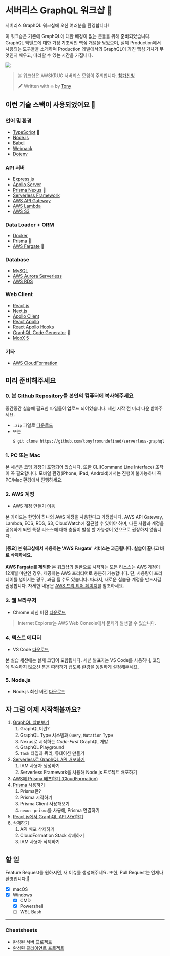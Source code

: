 # 서버리스 GraphQL 워크샵 🔨
서버리스 GraphQL 워크샵에 오신 여러분을 환영합니다!

이 워크숍은 기존에 GraphQL에 대한 배경이 없는 분들을 위해 준비되었습니다. GraphQL 백엔드에 대한 가장 기초적인 핵심 개념을 담았으며, 실제 Production에서 사용되는 도구들을 소개하며 Production 레벨에서의 GraphQL이 가진 핵심 가치가 무엇인지 배우고, 따라할 수 있는 시간을 가집니다.

![](./full-architecture-3.png)

> 본 워크샵은 AWSKRUG 서버리스 모임이 주최합니다. [참가신청](https://www.meetup.com/ko-KR/awskrug/events/262459287/)
>
> 🖋 Written with 🔥 by [Tony](https://github.com/tonyfromundefined)

## 이런 기술 스택이 사용되었어요 🧐

### 언어 및 환경
- [TypeScript](https://www.typescriptlang.org) 👏
- [Node.js](https://nodejs.org/en/about/)
- [Babel](https://babeljs.io)
- [Webpack](https://webpack.js.org/)
- [Dotenv](https://github.com/motdotla/dotenv)

### API 서버
- [Express.js](https://expressjs.com/ko/)
- [Apollo Server](https://www.apollographql.com/docs/apollo-server/)
- [Prisma Nexus](https://nexus.js.org/) 👏
- [Serverless Framework](https://serverless.com)
- [AWS API Gateway](https://aws.amazon.com/ko/api-gateway/)
- [AWS Lambda](https://aws.amazon.com/ko/lambda/)
- [AWS S3](https://aws.amazon.com/ko/s3/)

### Data Loader + ORM
- [Docker](https://www.docker.com/)
- [Prisma](https://www.prisma.io/) 👏
- [AWS Fargate](https://aws.amazon.com/ko/fargate/) 👏

### Database
- [MySQL](https://www.mysql.com/)
- [AWS Aurora Serverless](https://aws.amazon.com/ko/rds/aurora/serverless/)
- [AWS RDS](https://aws.amazon.com/ko/rds/)

### Web Client
- [React.js](https://reactjs.org/)
- [Next.js](https://nextjs.org/)
- [Apollo Client](https://github.com/apollographql/apollo-client)
- [React Apollo](https://github.com/apollographql/react-apollo)
- [React Apollo Hooks](https://github.com/trojanowski/react-apollo-hooks)
- [GraphQL Code Generator](https://graphql-code-generator.com) 👏
- [MobX 5](https://github.com/mobxjs/mobx)

### 기타
- [AWS CloudFormation](https://aws.amazon.com/ko/cloudformation/)


##  미리 준비해주세요
### 0. 본 Github Repository를 본인의 컴퓨터에 복사해주세요
중간중간 실습에 필요한 파일들이 업로드 되어있습니다. 세션 시작 전 미리 다운 받아주세요.
- `.zip` 파일로 [다운로드](https://github.com/tonyfromundefined/serverless-graphql-workshop/archive/master.zip)
- 또는
  ```bash
  $ git clone https://github.com/tonyfromundefined/serverless-graphql-workshop
  ```

### 1. PC 또는 Mac
본 세션은 코딩 과정이 포함되어 있습니다. 또한 CLI(Command Line Interface) 조작이 꼭 필요합니다. 모바일 환경(iPhone, iPad, Android)에서는 진행이 불가능하니 꼭 PC/Mac 환경에서 진행하세요.

### 2. AWS 계정
- AWS 계정 만들기 [이동](https://aws.amazon.com/ko/)

본 가이드는 한명이 하나의 AWS 계정을 사용한다고 가정합니다. AWS API Gateway, Lambda, ECS, RDS, S3, CloudWatch에 접근할 수 있어야 하며, 다른 사람과 계정을 공유하게 되면 특정 리소스에 대해 충돌이 발생 할 가능성이 있으므로 권장하지 않습니다.

#### [중요] 본 워크샵에서 사용하는 'AWS Fargate' 서비스는 **과금**됩니다. 실습이 끝나고 바로 삭제하세요.

**AWS Fargate를 제외한** 본 워크샵의 일환으로 시작하는 모든 리소스는 AWS 계정이 12개월 미만인 경우, 제공하는 AWS 프리티어로 충분히 가능합니다. 단, 사용량이 프리티어를 넘어서는 경우, 과금 될 수도 있습니다. 따라서, 새로운 실습용 계정을 만드시길 권장합니다. 자세한 내용은 [AWS 프리 티어 페이지](https://aws.amazon.com/free/)를 참조하세요.

### 3. 웹 브라우저
- Chrome 최신 버전 [다운로드](https://www.google.com/chrome/)

> Internet Explorer는 AWS Web Console에서 문제가 발생할 수 있습니다.

### 4. 텍스트 에디터
- VS Code [다운로드](https://code.visualstudio.com/)

본 실습 세션에는 실제 코딩이 포함됩니다. 세션 발표자는 VS Code를 사용하니, 코딩에 익숙하지 않으신 분은 따라하기 쉽도록 환경을 동일하게 설정해주세요.

### 5. Node.js
- Node.js 최신 버전 [다운로드](https://nodejs.org/en/)


## 자 그럼 이제 시작해볼까요?
1. [GraphQL 살펴보기](/documents/1-graphql/README.md)
    1. GraphQL이란?
    2. GraphQL Type 시스템과 `Query`, `Mutation` Type
    3. Nexus로 시작하는 *Code-First* GraphQL 개발
    4. GraphQL Playground
    5. `Task` 타입과 쿼리, 뮤테이션 만들기
2. [Serverless로 GraphQL API 배포하기](/documents/2-serverless/README.md)
    1. IAM 사용자 생성하기
    2. Serverless Framework을 사용해 Node.js 프로젝트 배포하기
3. [AWS에 Prisma 배포하기 (CloudFormation)](/documents/3-prisma-on-aws/README.md)
4. [Prisma 사용하기](/documents/4-prisma/README.md)
    1. Prisma란?
    2. Prisma 시작하기
    3. Prisma Client 사용해보기
    4. `nexus-prisma`를 사용해, Prisma 연결하기
5. [React.js에서 GraphQL API 사용하기](/documents/5-react-graphql/README.md)
6. [삭제하기](/documents/6-delete/README.md)
    1. API 배포 삭제하기
    2. CloudFormation Stack 삭제하기
    3. IAM 사용자 삭제하기

## 할 일
Feature Request를 원하시면, 새 이슈를 생성해주세요. 또한, Pull Request는 언제나 환영입니다.🙏

- [x] macOS
- [x] Windows
  - [x] CMD
  - [x] Powershell
  - [ ] WSL Bash

---

### Cheatsheets
- [완성된 서버 프로젝트](/cheatsheet/server)
- [완성된 클라이언트 프로젝트](/cheatsheet/client)
